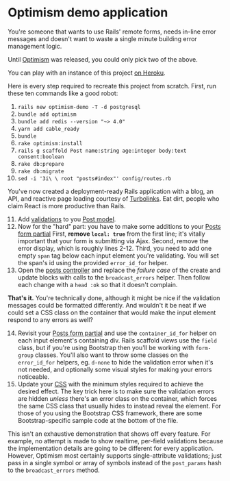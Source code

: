 # Optimism demo application

You're someone that wants to use Rails' remote forms, needs in-line error messages and doesn't want to waste a single minute building error management logic.

Until [Optimism](https://github.com/leastbad/optimism) was released, you could only pick two of the above.

You can play with an instance of this project [on Heroku](https://optimism-demo.herokuapp.com/).

Here is every step required to recreate this project from scratch. First, run these ten commands like a good robot:

1. `rails new optimism-demo -T -d postgresql`
2. `bundle add optimism`
3. `bundle add redis --version "~> 4.0"`
4. `yarn add cable_ready`
5. `bundle`
6. `rake optimism:install`
7. `rails g scaffold Post name:string age:integer body:text consent:boolean`
8. `rake db:prepare`
9. `rake db:migrate`
10. `sed -i '3i\ \ root "posts#index"' config/routes.rb`

You've now created a deployment-ready Rails application with a blog, an API, and reactive page loading courtesy of [Turbolinks](https://github.com/turbolinks/turbolinks). Eat dirt, people who claim React is more productive than Rails.

11. Add [validations](https://guides.rubyonrails.org/active_record_validations.html#validation-helpers) to you [Post model](https://github.com/leastbad/optimism-demo/blob/master/app/models/post.rb).
12. Now for the "hard" part: you have to make some additions to your [Posts form partial](https://github.com/leastbad/optimism-demo/blob/master/app/views/posts/_form.html.erb) First, **remove `local: true`** from the first line; it's vitally important that your form is submitting via Ajax. Second, remove the error display, which is roughly lines 2-12. Third, you need to add one empty `span` tag below each input element you're validating. You will set the span's id using the provided `error_id_for` helper.
13. Open the [posts controller](https://github.com/leastbad/optimism-demo/blob/master/app/controllers/posts_controller.rb) and replace the _failure case_ of the create and update blocks with calls to the `broadcast_errors` helper. Then follow each change with a `head :ok` so that it doesn't complain.

**That's it.** You're technically done, although it might be nice if the validation messages could be formatted differently. And wouldn't it be neat if we could set a CSS class on the container that would make the input element respond to any errors as well?

14. Revisit your [Posts form partial](https://github.com/leastbad/optimism-demo/blob/master/app/views/posts/_form.html.erb) and use the `container_id_for` helper on each input element's containing div. Rails scaffold views use the `field` class, but if you're using Bootstrap then you'll be working with `form-group` classes. You'll also want to throw some classes on the `error_id_for` helpers, eg. `d-none` to hide the validation error when it's not needed, and optionally some visual styles for making your errors noticeable.
15. Update your [CSS](https://github.com/leastbad/optimism-demo/blob/master/app/assets/stylesheets/application.css) with the minimum styles required to achieve the desired effect. The key trick here is to make sure the validation errors are hidden _unless_ there's an error class on the container, which forces the same CSS class that usually hides to instead reveal the element. For those of you using the Bootstrap CSS framework, there are some Bootstrap-specific sample code at the bottom of the file.

This isn't an exhaustive demonstration that shows off every feature. For example, no attempt is made to show realtime, per-field validations because the implementation details are going to be different for every application. However, Optimism most certainly supports single-attribute validations; just pass in a single symbol or array of symbols instead of the `post_params` hash to the `broadcast_errors` method.
